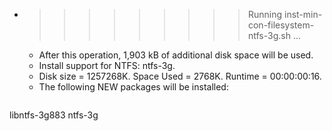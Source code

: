 * >>>>>>>>> Running inst-min-con-filesystem-ntfs-3g.sh ...
  * After this operation, 1,903 kB of additional disk space will be used.
  * Install support for NTFS: ntfs-3g.
  * Disk size = 1257268K. Space Used = 2768K. Runtime = 00:00:00:16.
  * The following NEW packages will be installed:
  ```bash
libntfs-3g883 ntfs-3g
  ```

